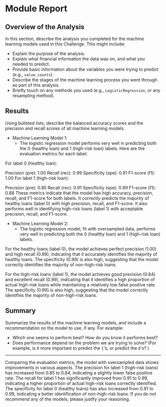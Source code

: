 # Module Report 

## Overview of the Analysis

In this section, describe the analysis you completed for the machine learning models used in this Challenge. This might include:

* Explain the purpose of the analysis.
* Explain what financial information the data was on, and what you needed to predict.
* Provide basic information about the variables you were trying to predict (e.g., `value_counts`).
* Describe the stages of the machine learning process you went through as part of this analysis.
* Briefly touch on any methods you used (e.g., `LogisticRegression`, or any resampling method).

## Results

Using bulleted lists, describe the balanced accuracy scores and the precision and recall scores of all machine learning models.

* Machine Learning Model 1:
  * The logistic regression model performs very well in predicting both the 0 (healthy loan) and 1 (high-risk loan) labels. Here are the evaluation metrics for each label:

For label 0 (healthy loan):

Precision (pre): 1.00
Recall (rec): 0.99
Specificity (spe): 0.91
F1-score (f1): 1.00
For label 1 (high-risk loan):

Precision (pre): 0.85
Recall (rec): 0.91
Specificity (spe): 0.99
F1-score (f1): 0.88
These metrics indicate that the model has high accuracy, precision, recall, and F1-score for both labels. It correctly predicts the majority of healthy loans (label 0) with high precision, recall, and F1-score. It also performs well in identifying high-risk loans (label 1) with acceptable precision, recall, and F1-score.



* Machine Learning Model 2:
  * The logistic regression model, fit with oversampled data, performs very well in predicting both the 0 (healthy loan) and 1 (high-risk loan) labels.

For the healthy loans (label 0), the model achieves perfect precision (1.00) and high recall (0.99), indicating that it accurately identifies the majority of healthy loans. The specificity (0.99) is also high, suggesting that the model correctly identifies the majority of non-high-risk loans.

For the high-risk loans (label 1), the model achieves good precision (0.84) and excellent recall (0.99), indicating that it identifies a high proportion of actual high-risk loans while maintaining a relatively low false positive rate. The specificity (0.99) is also high, suggesting that the model correctly identifies the majority of non-high-risk loans.

## Summary

Summarize the results of the machine learning models, and include a recommendation on the model to use, if any. For example:
* Which one seems to perform best? How do you know it performs best?
* Does performance depend on the problem we are trying to solve? (For example, is it more important to predict the `1`'s, or predict the `0`'s? )
---
Comparing the evaluation metrics, the model with oversampled data shows improvements in various aspects. The precision for label 1 (high-risk loans) has increased from 0.85 to 0.84, indicating a slightly lower false positive rate. The recall for label 1 has significantly improved from 0.91 to 0.99, indicating a higher proportion of actual high-risk loans correctly identified. The specificity for label 0 (healthy loans) has also increased from 0.91 to 0.99, indicating a better identification of non-high-risk loans.
If you do not recommend any of the models, please justify your reasoning.
